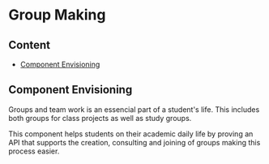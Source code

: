 # Group Making

## Content

* [Component Envisioning](#Component-Envisioning)



<a name="Component-Envisioning"/>

## Component Envisioning

Groups and team work is an essencial part of a student's life. This includes both groups for class projects as well as study groups.

This component helps students on their academic daily life by proving an API that supports the creation, consulting and joining of groups making this process easier.

